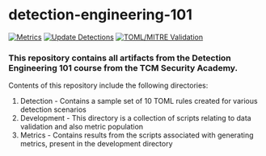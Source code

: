 # detection-engineering-101

[![Metrics](https://github.com/pseudo96/detection-engineering-101/actions/workflows/metrics.yml/badge.svg)](https://github.com/pseudo96/detection-engineering-101/actions/workflows/metrics.yml)  [![Update Detections](https://github.com/pseudo96/detection-engineering-101/actions/workflows/elastic_sync.yml/badge.svg)](https://github.com/pseudo96/detection-engineering-101/actions/workflows/elastic_sync.yml)  [![TOML/MITRE Validation](https://github.com/pseudo96/detection-engineering-101/actions/workflows/toml_mitre_validation.yml/badge.svg)](https://github.com/pseudo96/detection-engineering-101/actions/workflows/toml_mitre_validation.yml)

### This repository contains all artifacts from the Detection Engineering 101 course from the TCM Security Academy.

Contents of this repository include the following directories:

1. Detection - Contains a sample set of 10 TOML rules created for various detection scenarios
2. Development - This directory is a collection of scripts relating to data validation and also metric population
3. Metrics - Contains results from the scripts associated with generating metrics, present in the development directory
